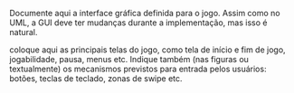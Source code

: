 Documente aqui a interface gráfica definida para o jogo. Assim como no UML, a GUI deve ter mudanças durante a implementação, mas isso é natural. 

coloque aqui as principais telas do jogo, como tela de início e fim de jogo, jogabilidade, pausa, menus etc. Indique também (nas figuras ou textualmente) os mecanismos previstos para entrada pelos usuários: botões, teclas de teclado, zonas de swipe etc.
